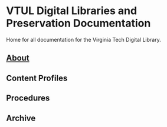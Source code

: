 # VTUL Digital Libraries and Preservation Documentation
Home for all documentation for the Virginia Tech Digital Library.

## [About](/About.md)
## Content Profiles
## Procedures
## Archive

